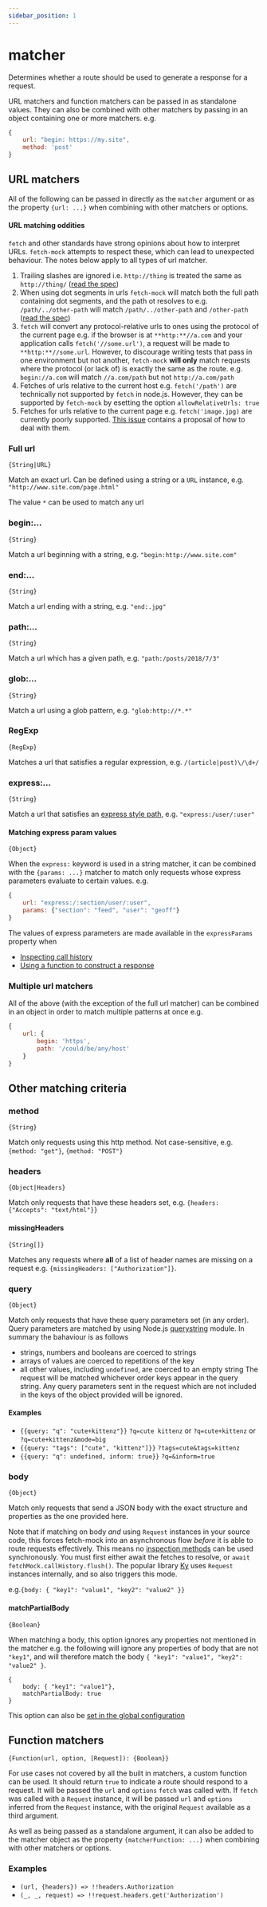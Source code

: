 ```yaml
---
sidebar_position: 1
---
```


# matcher

Determines whether a route should be used to generate a response for a request.

URL matchers and function matchers can be passed in as standalone values. They can also be combined with other matchers by passing in an object containing one or more matchers. e.g.

```js
{
	url: "begin: https://my.site",
	method: 'post'
}
```

## URL matchers

All of the following can be passed in directly as the `matcher` argument or as the property `{url: ...}` when combining with other matchers or options.

#### URL matching oddities

`fetch` and other standards have strong opinions about how to interpret URLs. `fetch-mock` attempts to respect these, which can lead to unexpected behaviour. The notes below apply to all types of url matcher.

1. Trailing slashes are ignored i.e. `http://thing` is treated the same as `http://thing/` ([read the spec](https://url.spec.whatwg.org/#url-equivalence))
2. When using dot segments in urls `fetch-mock` will match both the full path containing dot segments, and the path ot resolves to e.g. `/path/../other-path` will match `/path/../other-path` and `/other-path` ([read the spec](https://github.com/wheresrhys/fetch-mock/issues/763#:~:text=resolved%20as%20per-,the%20spec,-before%20attempting%20to))
3. `fetch` will convert any protocol-relative urls to ones using the protocol of the current page e.g. if the browser is at `**http:**//a.com` and your application calls `fetch('//some.url')`, a request will be made to `**http:**//some.url`. However, to discourage writing tests that pass in one environment but not another, `fetch-mock` **will only** match requests where the protocol (or lack of) is exactly the same as the route. e.g. `begin://a.com` will match `//a.com/path` but not `http://a.com/path`
4. Fetches of urls relative to the current host e.g. `fetch('/path')` are technically not supported by `fetch` in node.js. However, they can be supported by `fetch-mock` by esetting the option `allowRelativeUrls: true`
5. Fetches for urls relative to the current page e.g. `fetch('image.jpg)` are currently poorly supported. [This issue](https://github.com/wheresrhys/fetch-mock/issues/763) contains a proposal of how to deal with them.

### Full url

`{String|URL}`

Match an exact url. Can be defined using a string or a `URL` instance, e.g. `"http://www.site.com/page.html"`

The value `*` can be used to match any url

### begin:...

`{String}`

Match a url beginning with a string, e.g. `"begin:http://www.site.com"`

### end:...

`{String}`

Match a url ending with a string, e.g. `"end:.jpg"`

### path:...

`{String}`

Match a url which has a given path, e.g. `"path:/posts/2018/7/3"`

### glob:...

`{String}`

Match a url using a glob pattern, e.g. `"glob:http://*.*"`

### RegExp

`{RegExp}`

Matches a url that satisfies a regular expression, e.g. `/(article|post)\/\d+/`

### express:...

`{String}`

Match a url that satisfies an [express style path](https://www.npmjs.com/package/path-to-regexp), e.g. `"express:/user/:user"`

#### Matching express param values

`{Object}`

When the `express:` keyword is used in a string matcher, it can be combined with the `{params: ...}` matcher to match only requests whose express parameters evaluate to certain values. e.g.

```js
{
	url: "express:/:section/user/:user",
	params: {"section": "feed", "user": "geoff"}
}
```

The values of express parameters are made available in the `expressParams` property when

- [Inspecting call history](/fetch-mock/docs/@fetch-mock/core/CallHistory#calllog-schema)
- [Using a function to construct a response](/fetch-mock/docs/@fetch-mock/core/route/response#function)

### Multiple url matchers

All of the above (with the exception of the full url matcher) can be combined in an object in order to match multiple patterns at once e.g.

```js
{
	url: {
		begin: 'https',
		path: '/could/be/any/host'
	}
}
```

## Other matching criteria

### method

`{String}`

Match only requests using this http method. Not case-sensitive, e.g. `{method: "get"}`, `{method: "POST"}`

### headers

`{Object|Headers}`

Match only requests that have these headers set, e.g. `{headers: {"Accepts": "text/html"}}`

#### missingHeaders

`{String[]}`

Matches any requests where **all** of a list of header names are missing on a request e.g. `{missingHeaders: ["Authorization"]}`.

### query

`{Object}`

Match only requests that have these query parameters set (in any order). Query parameters are matched by using Node.js [querystring](https://nodejs.org/api/querystring.html) module. In summary the bahaviour is as follows

- strings, numbers and booleans are coerced to strings
- arrays of values are coerced to repetitions of the key
- all other values, including `undefined`, are coerced to an empty string
  The request will be matched whichever order keys appear in the query string.
  Any query parameters sent in the request which are not included in the keys of the object provided will be ignored.

#### Examples

- `{{query: "q": "cute+kittenz"}}` `?q=cute kittenz` or `?q=cute+kittenz` or `?q=cute+kittenz&mode=big`
- `{{query: "tags": ["cute", "kittenz"]}}` `?tags=cute&tags=kittenz`
- `{{query: "q": undefined, inform: true}}` `?q=&inform=true`

### body

`{Object}`

Match only requests that send a JSON body with the exact structure and properties as the one provided here.

Note that if matching on body _and_ using `Request` instances in your source code, this forces fetch-mock into an asynchronous flow _before_ it is able to route requests effectively. This means no [inspection methods](#api-inspectionfundamentals) can be used synchronously. You must first either await the fetches to resolve, or `await fetchMock.callHistory.flush()`. The popular library [Ky](https://github.com/sindresorhus/ky) uses `Request` instances internally, and so also triggers this mode.

e.g.`{body: { "key1": "value1", "key2": "value2" }}`

#### matchPartialBody

`{Boolean}`

When matching a body, this option ignores any properties not mentioned in the matcher e.g. the following will ignore any properties of body that are not `"key1"`, and will therefore match the body `{ "key1": "value1", "key2": "value2" }`.

```
{
	body: { "key1": "value1"},
	matchPartialBody: true
}
```

This option can also be [set in the global configuration](/fetch-mock/docs/@fetch-mock/core/configuration)

## Function matchers

`{Function(url, option, [Request]): {Boolean}}`

For use cases not covered by all the built in matchers, a custom function can be used. It should return `true` to indicate a route should respond to a request. It will be passed the `url` and `options` `fetch` was called with. If `fetch` was called with a `Request` instance, it will be passed `url` and `options` inferred from the `Request` instance, with the original `Request` available as a third argument.

As well as being passed as a standalone argument, it can also be added to the matcher object as the property `{matcherFunction: ...}` when combining with other matchers or options.

### Examples

- `(url, {headers}) => !!headers.Authorization`
- `(_, _, request) => !!request.headers.get('Authorization')`
